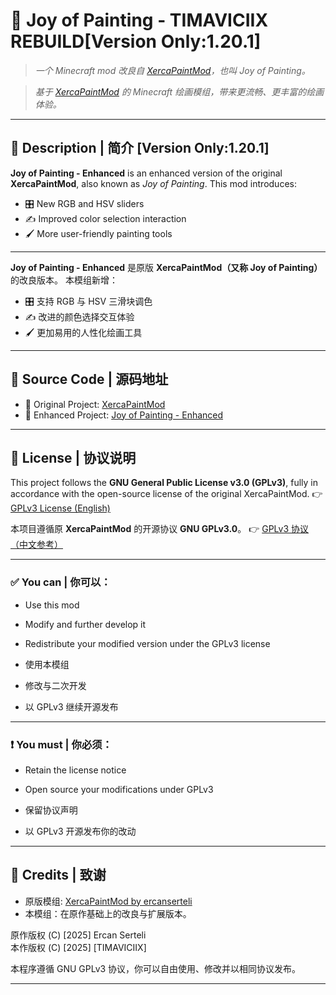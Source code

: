 # 🎨 Joy of Painting - TIMAVICIIX REBUILD[Version Only:1.20.1]

> *一个 Minecraft mod 改良自 [XercaPaintMod](https://github.com/ercanserteli/xercamods)，也叫 Joy of Painting。*

> *基于 [XercaPaintMod](https://github.com/ercanserteli/xercamods) 的 Minecraft 绘画模组，带来更流畅、更丰富的绘画体验。*

---

## 📖 Description | 简介 [Version Only:1.20.1]

**Joy of Painting - Enhanced** is an enhanced version of the original **XercaPaintMod**, also known as *Joy of Painting*.
This mod introduces:

* 🎛️ New RGB and HSV sliders
* ✍️ Improved color selection interaction
* 🖌️ More user-friendly painting tools

---

**Joy of Painting - Enhanced** 是原版 **XercaPaintMod（又称 Joy of Painting）** 的改良版本。
本模组新增：

* 🎛️ 支持 RGB 与 HSV 三滑块调色
* ✍️ 改进的颜色选择交互体验
* 🖌️ 更加易用的人性化绘画工具

---

## 🔗 Source Code | 源码地址

* 📂 Original Project: [XercaPaintMod](https://github.com/ercanserteli/xercamods)
* 📂 Enhanced Project: [Joy of Painting - Enhanced](https://github.com/your-repo-link)

---

## 📜 License | 协议说明

This project follows the **GNU General Public License v3.0 (GPLv3)**, fully in accordance with the open-source license of the original XercaPaintMod.
👉 [GPLv3 License (English)](https://www.gnu.org/licenses/gpl-3.0.html)

本项目遵循原 **XercaPaintMod** 的开源协议 **GNU GPLv3.0**。
👉 [GPLv3 协议（中文参考）](https://www.gnu.org/licenses/gpl-3.0.html)

---

### ✅ You can | 你可以：

* Use this mod

* Modify and further develop it

* Redistribute your modified version under the GPLv3 license

* 使用本模组

* 修改与二次开发

* 以 GPLv3 继续开源发布

---

### ❗ You must | 你必须：

* Retain the license notice

* Open source your modifications under GPLv3

* 保留协议声明

* 以 GPLv3 开源发布你的改动
---

## 🙏 Credits | 致谢

* 原版模组: [XercaPaintMod by ercanserteli](https://github.com/ercanserteli/xercamods)
* 本模组：在原作基础上的改良与扩展版本。

原作版权 (C) [2025] Ercan Serteli <br>
本作版权 (C) [2025] [TIMAVICIIX]

本程序遵循 GNU GPLv3 协议，你可以自由使用、修改并以相同协议发布。


---

